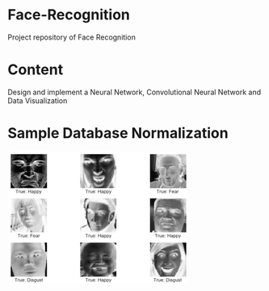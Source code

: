 # Face-Recognition
Project repository of Face Recognition

# Content
Design and implement a Neural Network, Convolutional Neural Network and Data Visualization

# Sample Database Normalization 
![screenshot](https://github.com/wonhyukjang/Face-Recognition/blob/master/faceRecognition.png)
